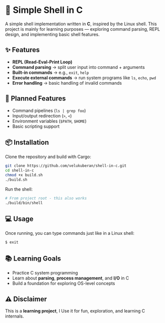 # 🦀 Simple Shell in C

A simple shell implementation written in **C**, inspired by the Linux shell.
This project is mainly for learning purposes — exploring command parsing, REPL design, and implementing basic shell features.

## ✨ Features

* **REPL (Read-Eval-Print Loop)**
* **Command parsing** → split user input into command + arguments
* **Built-in commands** → e.g., `exit`, `help`
* **Execute external commands** → run system programs like `ls`, `echo`, `pwd`
* **Error handling** → basic handling of invalid commands

## 🚀 Planned Features

* Command pipelines (`ls | grep foo`)
* Input/output redirection (`>`, `<`)
* Environment variables (`$PATH`, `$HOME`)
* Basic scripting support

## 📦 Installation

Clone the repository and build with Cargo:

```bash
git clone https://github.com/velukuberan/shell-in-c.git
cd shell-in-c 
chmod +x build.sh 
./build.sh

```

Run the shell:

```bash
# From project root - this also works
./build/bin/shell
```

## 💻 Usage

Once running, you can type commands just like in a Linux shell:

```bash
$ exit
```

## 📚 Learning Goals

* Practice C system programming
* Learn about **parsing**, **process management**, and **I/O** in C
* Build a foundation for exploring OS-level concepts

## ⚠️ Disclaimer

This is a **learning project**, I Use it for fun, exploration, and learning C internals.
